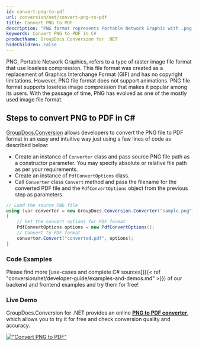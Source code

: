 ```yaml
---
id: convert-png-to-pdf
url: conversion/net/convert-png-to-pdf
title: Convert PNG to PDF
description: "PNG format represents Portable Network Graphic with .png extension. Learn how to convert PNG to PDF file programmatically in C# language using GroupDocs.Conversion for .NET library."
keywords: Convert PNG to PDF in C#
productName: GroupDocs.Conversion for .NET
hideChildren: False
---
```


PNG, Portable Network Graphics, refers to a type of raster image file format that use loseless compression. This file format was created as a replacement of Graphics Interchange Format (GIF) and has no copyright limitations. However, PNG file format does not support animations. PNG file format supports loseless image compression that makes it popular among its users. With the passage of time, PNG has evolved as one of the mostly used image file format.

## Steps to convert PNG to PDF in C#

[GroupDocs.Conversion](https://products.groupdocs.com/conversion/net) allows developers to convert the PNG file to PDF format in an easy and intuitive way just using a few lines of code as described below:

* Create an instance of `Converter` class and pass source PNG file path as a constructor parameter. You may specify absolute or relative file path as per your requirements. 
* Create an instance of `PdfConvertOptions` class.
* Call `Converter` class `Convert` method and pass the filename for the converted PDF file and the `PdfConvertOptions` object from the previous step as parameters.

```csharp
// Load the source PNG file
using (var converter = new GroupDocs.Conversion.Converter("sample.png"))
{
    // Set the convert options for PDF format
    PdfConvertOptions options = new PdfConvertOptions();
    // Convert to PDF format
    converter.Convert("converted.pdf", options);
}
```

### Code Examples

Please find more [use-cases and complete C# sources]({{< ref "conversion/net/developer-guide/examples-and-demos.md" >}}) of our backend and frontend examples and try them for free!

### Live Demo

GroupDocs.Conversion for .NET provides an online [**PNG to PDF converter**](https://products.groupdocs.app/conversion/png-to-pdf), which allows you to try it for free and check conversion quality and accuracy.

[!["Convert PNG to PDF"](conversion/net/images/convert-png-to-pdf.png)](https://products.groupdocs.app/conversion/png-to-pdf)